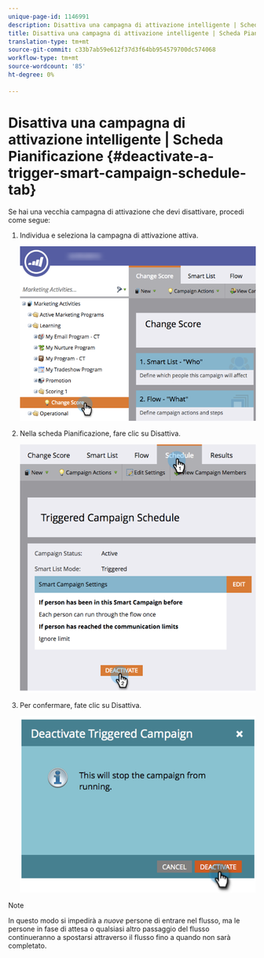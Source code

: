 ```yaml
---
unique-page-id: 1146991
description: Disattiva una campagna di attivazione intelligente | Scheda Pianificazione - Documenti Marketo - Documentazione prodotto
title: Disattiva una campagna di attivazione intelligente | Scheda Pianificazione
translation-type: tm+mt
source-git-commit: c33b7ab59e612f37d3f64bb954579700dc574068
workflow-type: tm+mt
source-wordcount: '85'
ht-degree: 0%

---
```



# Disattiva una campagna di attivazione intelligente | Scheda Pianificazione {#deactivate-a-trigger-smart-campaign-schedule-tab}

Se hai una vecchia campagna di attivazione che devi disattivare, procedi come segue:

1. Individua e seleziona la campagna di attivazione attiva.

   ![](assets/selectprogram-hands.png)

1. Nella scheda Pianificazione, fare clic su Disattiva.

   ![](assets/deactivateprogram-hands.png)

1. Per confermare, fate clic su Disattiva.

   ![](assets/image2014-9-22-13-3a59-3a6.png)

>[!NOTE]
>
>In questo modo si impedirà a *nuove* persone di entrare nel flusso, ma le persone in fase di attesa o qualsiasi altro passaggio del flusso continueranno a spostarsi attraverso il flusso fino a quando non sarà completato.

